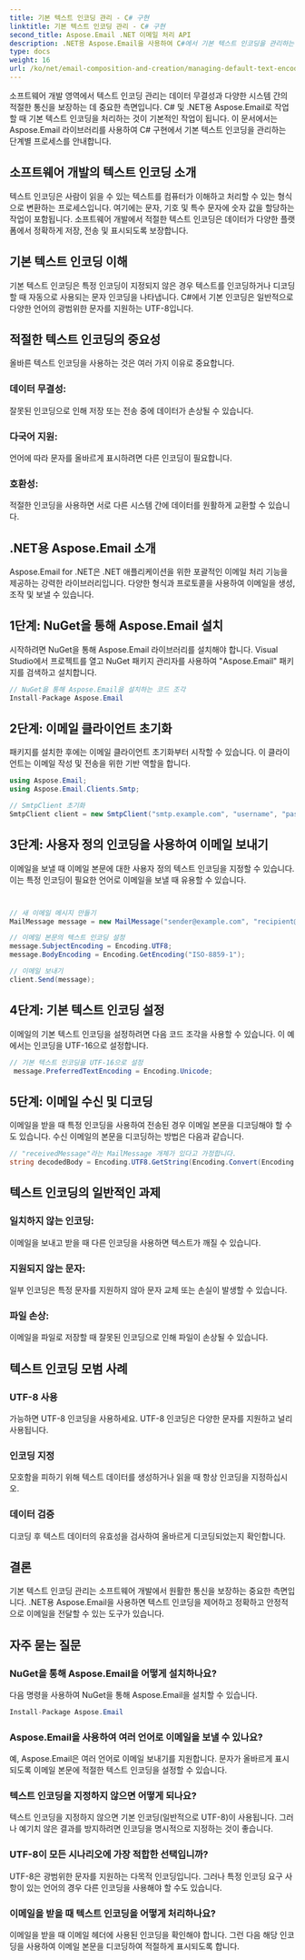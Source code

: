 ```yaml
---
title: 기본 텍스트 인코딩 관리 - C# 구현
linktitle: 기본 텍스트 인코딩 관리 - C# 구현
second_title: Aspose.Email .NET 이메일 처리 API
description: .NET용 Aspose.Email을 사용하여 C#에서 기본 텍스트 인코딩을 관리하는 방법을 알아보세요. 소스 코드를 사용하여 단계별 지침을 따르고 정확한 데이터 통신을 보장합니다.
type: docs
weight: 16
url: /ko/net/email-composition-and-creation/managing-default-text-encoding-csharp-implementation/
---
```


소프트웨어 개발 영역에서 텍스트 인코딩 관리는 데이터 무결성과 다양한 시스템 간의 적절한 통신을 보장하는 데 중요한 측면입니다. C# 및 .NET용 Aspose.Email로 작업할 때 기본 텍스트 인코딩을 처리하는 것이 기본적인 작업이 됩니다. 이 문서에서는 Aspose.Email 라이브러리를 사용하여 C# 구현에서 기본 텍스트 인코딩을 관리하는 단계별 프로세스를 안내합니다.


## 소프트웨어 개발의 텍스트 인코딩 소개

텍스트 인코딩은 사람이 읽을 수 있는 텍스트를 컴퓨터가 이해하고 처리할 수 있는 형식으로 변환하는 프로세스입니다. 여기에는 문자, 기호 및 특수 문자에 숫자 값을 할당하는 작업이 포함됩니다. 소프트웨어 개발에서 적절한 텍스트 인코딩은 데이터가 다양한 플랫폼에서 정확하게 저장, 전송 및 표시되도록 보장합니다.

## 기본 텍스트 인코딩 이해

기본 텍스트 인코딩은 특정 인코딩이 지정되지 않은 경우 텍스트를 인코딩하거나 디코딩할 때 자동으로 사용되는 문자 인코딩을 나타냅니다. C#에서 기본 인코딩은 일반적으로 다양한 언어의 광범위한 문자를 지원하는 UTF-8입니다.

## 적절한 텍스트 인코딩의 중요성

올바른 텍스트 인코딩을 사용하는 것은 여러 가지 이유로 중요합니다.
### 데이터 무결성:
잘못된 인코딩으로 인해 저장 또는 전송 중에 데이터가 손상될 수 있습니다.
### 다국어 지원: 
언어에 따라 문자를 올바르게 표시하려면 다른 인코딩이 필요합니다.
### 호환성:
적절한 인코딩을 사용하면 서로 다른 시스템 간에 데이터를 원활하게 교환할 수 있습니다.

## .NET용 Aspose.Email 소개

Aspose.Email for .NET은 .NET 애플리케이션을 위한 포괄적인 이메일 처리 기능을 제공하는 강력한 라이브러리입니다. 다양한 형식과 프로토콜을 사용하여 이메일을 생성, 조작 및 보낼 수 있습니다.

## 1단계: NuGet을 통해 Aspose.Email 설치

시작하려면 NuGet을 통해 Aspose.Email 라이브러리를 설치해야 합니다. Visual Studio에서 프로젝트를 열고 NuGet 패키지 관리자를 사용하여 "Aspose.Email" 패키지를 검색하고 설치합니다.

```csharp
// NuGet을 통해 Aspose.Email을 설치하는 코드 조각
Install-Package Aspose.Email
```

## 2단계: 이메일 클라이언트 초기화

패키지를 설치한 후에는 이메일 클라이언트 초기화부터 시작할 수 있습니다. 이 클라이언트는 이메일 작성 및 전송을 위한 기반 역할을 합니다.

```csharp
using Aspose.Email;
using Aspose.Email.Clients.Smtp;

// SmtpClient 초기화
SmtpClient client = new SmtpClient("smtp.example.com", "username", "password");
```

## 3단계: 사용자 정의 인코딩을 사용하여 이메일 보내기

이메일을 보낼 때 이메일 본문에 대한 사용자 정의 텍스트 인코딩을 지정할 수 있습니다. 이는 특정 인코딩이 필요한 언어로 이메일을 보낼 때 유용할 수 있습니다.

```csharp


// 새 이메일 메시지 만들기
MailMessage message = new MailMessage("sender@example.com", "recipient@example.com", "Subject", "Body");

// 이메일 본문의 텍스트 인코딩 설정
message.SubjectEncoding = Encoding.UTF8;
message.BodyEncoding = Encoding.GetEncoding("ISO-8859-1");

// 이메일 보내기
client.Send(message);
```

## 4단계: 기본 텍스트 인코딩 설정

이메일의 기본 텍스트 인코딩을 설정하려면 다음 코드 조각을 사용할 수 있습니다. 이 예에서는 인코딩을 UTF-16으로 설정합니다.

```csharp
// 기본 텍스트 인코딩을 UTF-16으로 설정
 message.PreferredTextEncoding = Encoding.Unicode;
```

## 5단계: 이메일 수신 및 디코딩

이메일을 받을 때 특정 인코딩을 사용하여 전송된 경우 이메일 본문을 디코딩해야 할 수도 있습니다. 수신 이메일의 본문을 디코딩하는 방법은 다음과 같습니다.

```csharp
// "receivedMessage"라는 MailMessage 개체가 있다고 가정합니다.
string decodedBody = Encoding.UTF8.GetString(Encoding.Convert(Encoding.GetEncoding("ISO-8859-1"), Encoding.UTF8, Encoding.GetEncoding("ISO-8859-1").GetBytes(receivedMessage.Body)));
```

## 텍스트 인코딩의 일반적인 과제

### 일치하지 않는 인코딩: 
이메일을 보내고 받을 때 다른 인코딩을 사용하면 텍스트가 깨질 수 있습니다.
### 지원되지 않는 문자:
일부 인코딩은 특정 문자를 지원하지 않아 문자 교체 또는 손실이 발생할 수 있습니다.
### 파일 손상: 
이메일을 파일로 저장할 때 잘못된 인코딩으로 인해 파일이 손상될 수 있습니다.

## 텍스트 인코딩 모범 사례

### UTF-8 사용 
 가능하면 UTF-8 인코딩을 사용하세요. UTF-8 인코딩은 다양한 문자를 지원하고 널리 사용됩니다.
### 인코딩 지정 
 모호함을 피하기 위해 텍스트 데이터를 생성하거나 읽을 때 항상 인코딩을 지정하십시오.
### 데이터 검증 
 디코딩 후 텍스트 데이터의 유효성을 검사하여 올바르게 디코딩되었는지 확인합니다.

## 결론

기본 텍스트 인코딩 관리는 소프트웨어 개발에서 원활한 통신을 보장하는 중요한 측면입니다. .NET용 Aspose.Email을 사용하면 텍스트 인코딩을 제어하고 정확하고 안정적으로 이메일을 전달할 수 있는 도구가 있습니다.

## 자주 묻는 질문

### NuGet을 통해 Aspose.Email을 어떻게 설치하나요?

다음 명령을 사용하여 NuGet을 통해 Aspose.Email을 설치할 수 있습니다.
```csharp
Install-Package Aspose.Email
```

### Aspose.Email을 사용하여 여러 언어로 이메일을 보낼 수 있나요?

예, Aspose.Email은 여러 언어로 이메일 보내기를 지원합니다. 문자가 올바르게 표시되도록 이메일 본문에 적절한 텍스트 인코딩을 설정할 수 있습니다.

### 텍스트 인코딩을 지정하지 않으면 어떻게 되나요?

텍스트 인코딩을 지정하지 않으면 기본 인코딩(일반적으로 UTF-8)이 사용됩니다. 그러나 예기치 않은 결과를 방지하려면 인코딩을 명시적으로 지정하는 것이 좋습니다.

### UTF-8이 모든 시나리오에 가장 적합한 선택입니까?

UTF-8은 광범위한 문자를 지원하는 다목적 인코딩입니다. 그러나 특정 인코딩 요구 사항이 있는 언어의 경우 다른 인코딩을 사용해야 할 수도 있습니다.

### 이메일을 받을 때 텍스트 인코딩을 어떻게 처리하나요?

이메일을 받을 때 이메일 헤더에 사용된 인코딩을 확인해야 합니다. 그런 다음 해당 인코딩을 사용하여 이메일 본문을 디코딩하여 적절하게 표시되도록 합니다.